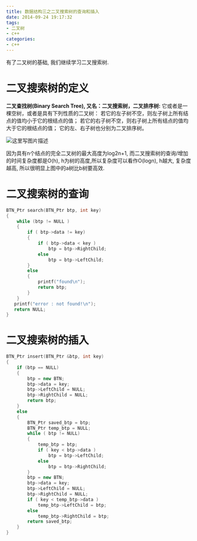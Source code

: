 ```yaml
---
title: 数据结构三之二叉搜索树的查询和插入
date: 2014-09-24 19:17:32
tags:
- 二叉树
- c++
categories:
- c++
---
```




有了二叉树的基础, 我们继续学习二叉搜索树.

# 二叉搜索树的定义

**二叉查找树(Binary Search Tree), 又名：二叉搜索树，二叉排序树:**
它或者是一棵空树，或者是具有下列性质的二叉树： 若它的左子树不空，则左子树上所有结点的值均小于它的根结点的值； 若它的右子树不空，则右子树上所有结点的值均大于它的根结点的值； 它的左、右子树也分别为二叉排序树。

![这里写图片描述](http://img.blog.csdn.net/20170806185002946?watermark/2/text/aHR0cDovL2Jsb2cuY3Nkbi5uZXQvbm9zaXg=/font/5a6L5L2T/fontsize/400/fill/I0JBQkFCMA==/dissolve/70/gravity/SouthEast)

因为具有n个结点的完全二叉树的最大高度为log2n+1, 而二叉搜索树的查询/增加的时间复杂度都是O(h), h为树的高度,所以复杂度可以看作O(logn), h越大, 复杂度越高, 所以很明显上图中的a树比b树要高效.


<!-- more -->


# **二叉搜索树的查询**
``` c++
BTN_Ptr search(BTN_Ptr btp, int key)
{
    while (btp != NULL )
    {
        if ( btp->data != key)
        {
            if ( btp->data < key )
                btp = btp->RightChild;
            else
                btp = btp->LeftChild;
        }
        else
        {
            printf("found\n");
            return btp;
        }
    }
   printf("error : not found!\n");
   return NULL;
}

```

# **二叉搜索树的插入**

``` c++
BTN_Ptr insert(BTN_Ptr &btp, int key)
{
    if (btp == NULL)
    {
        btp = new BTN;
        btp->data = key;
        btp->LeftChild = NULL;
        btp->RightChild = NULL;
        return btp;
    }
    else
    {
        BTN_Ptr saved_btp = btp;
        BTN_Ptr temp_btp = NULL;
        while ( btp != NULL)
        {
            temp_btp = btp;
            if ( key < btp->data )
                btp = btp->LeftChild;
            else
                btp = btp->RightChild;
        }
        btp = new BTN;
        btp->data = key;
        btp->LeftChild = NULL;
        btp->RightChild = NULL;
        if ( key < temp_btp->data )
            temp_btp->LeftChild = btp;
        else
            temp_btp->RightChild = btp;
        return saved_btp;
    }
}
```

